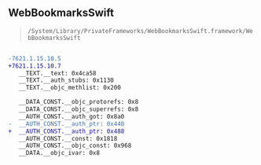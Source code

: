 ## WebBookmarksSwift

> `/System/Library/PrivateFrameworks/WebBookmarksSwift.framework/WebBookmarksSwift`

```diff

-7621.1.15.10.5
+7621.1.15.10.7
   __TEXT.__text: 0x4ca58
   __TEXT.__auth_stubs: 0x1130
   __TEXT.__objc_methlist: 0x200

   __DATA_CONST.__objc_protorefs: 0x8
   __DATA_CONST.__objc_superrefs: 0x8
   __AUTH_CONST.__auth_got: 0x8a0
-  __AUTH_CONST.__auth_ptr: 0x448
+  __AUTH_CONST.__auth_ptr: 0x488
   __AUTH_CONST.__const: 0x1818
   __AUTH_CONST.__objc_const: 0x968
   __DATA.__objc_ivar: 0x8

```
